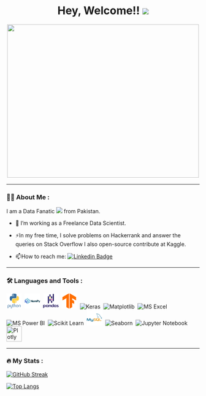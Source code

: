 <div id="header" align="center">
 
  <div id="badges">
 </div>
<h1>
  Hey, Welcome!!
  <img src="https://media.giphy.com/media/hvRJCLFzcasrR4ia7z/giphy.gif" width="30px"/>
  
</h1>
</div>
<div align="center">
  <img src="https://media.giphy.com/media/qgQUggAC3Pfv687qPC/giphy.gif" width="500" height="400"/>
</div>

---

### :man_technologist: About Me :
I am a Data Fanatic <img src="https://media.giphy.com/media/WUlplcMpOCEmTGBtBW/giphy.gif" width="30"> from Pakistan.
- :telescope: I’m working as a Freelance Data Scientist.

- :zap:In my free time, I solve problems on Hackerrank and answer the queries on Stack Overflow I also open-source contribute at Kaggle.

- :mailbox:How to reach me: [![Linkedin Badge](https://camo.githubusercontent.com/12d696c039b7e718da27138d78a1a5e2dadcb331ad441652c1ce2df0d8f2ef41/68747470733a2f2f696d672e736869656c64732e696f2f7374617469632f76313f7374796c653d666f722d7468652d6261646765266d6573736167653d4c696e6b6564496e26636f6c6f723d304136364332266c6f676f3d4c696e6b6564496e266c6f676f436f6c6f723d464646464646266c6162656c3d)](https://www.linkedin.com/in/mujtaba-mateen-4258971b8/)
---

### :hammer_and_wrench: Languages and Tools :
<div>
  <img src="https://github.com/devicons/devicon/blob/master/icons/python/python-original-wordmark.svg" title="Python" alt="Python" width="40" height="40"/>&nbsp;
  <img src="https://github.com/devicons/devicon/blob/master/icons/numpy/numpy-original-wordmark.svg" title="NumPy" alt="NumPy" width="40" height="40"/>&nbsp;
  <img src="https://github.com/devicons/devicon/blob/master/icons/pandas/pandas-original-wordmark.svg" title="Pandas" alt="Pandas" width="40" height="40"/>&nbsp;
  <img src="https://github.com/devicons/devicon/blob/master/icons/tensorflow/tensorflow-original.svg" title="Tensorflow" alt="Tensorflow" width="40" height="40"/>&nbsp;
  <img src="https://upload.wikimedia.org/wikipedia/commons/thumb/a/ae/Keras_logo.svg/2048px-Keras_logo.svg.png" title="Keras" alt="Keras" width="40" height="40"/>&nbsp;
  <img src="https://upload.wikimedia.org/wikipedia/commons/thumb/0/01/Created_with_Matplotlib-logo.svg/1024px-Created_with_Matplotlib-logo.svg.png"  title="Matplotlib" alt="Matplotlib" width="40" height="40"/>&nbsp;
  <img src="https://w7.pngwing.com/pngs/117/809/png-transparent-microsoft-excel-training-computer-software-microsoft-office-excel-template-angle-text-thumbnail.png" title="MS Excel" alt="MS Excel" width="40" height="40"/>&nbsp;
  <img src="https://connectoricons-prod.azureedge.net/releases/v1.0.1578/1.0.1578.2813/powerbi/icon.png" title="MS Power BI" alt="MS Power BI" width="40" height="40"/>&nbsp;
  <img src="https://1.bp.blogspot.com/-IbFQUi1VE3U/X_wdvhQhq8I/AAAAAAAAARQ/ouNmnRcDlNQ_PiQ4rGHDGqbKhCOG5PXgACPcBGAYYCw/s750/scikit-learn-logo.png" title="Scikit Learn"  alt="Scikit Learn" width="40" height="40"/>&nbsp;
  <img src="https://github.com/devicons/devicon/blob/master/icons/mysql/mysql-original-wordmark.svg" title="MySQL"  alt="MySQL" width="40" height="40"/>&nbsp;
  <img src="https://seaborn.pydata.org/_images/logo-tall-lightbg.svg" title="Seaborn" alt="Seaborn" width="40" height="40"/>&nbsp;
  <img src="https://encrypted-tbn0.gstatic.com/images?q=tbn:ANd9GcSq6j4V9KQkbPMmOvOx7mdVgkLk8f-aDtZ9HyrF9mCOlBU6ryZAzjsOAoyiC0AcIyPZ2sI&usqp=CAU" title="Jupyter Notebook" alt="Jupyter Notebook" width="40" height="40"/>&nbsp;
  <img src="https://encrypted-tbn0.gstatic.com/images?q=tbn:ANd9GcQ44DnxF-DnRAQTiv-p-1VtJPfHsMLQIHGKBsPV1vpLakAouroZoiT1v9fzOFPwW5p3ek0&usqp=CAU" title="Plotly" **alt="Plotly" width="40" height="40"/>
</div>

---

### :fire: My Stats :
[![GitHub Streak](http://github-readme-streak-stats.herokuapp.com?user=Mujtaba523&theme=dark&background=000000)](https://git.io/streak-stats)

[![Top Langs](https://github-readme-stats.vercel.app/api/top-langs/?username=Mujtaba523&layout=compact&theme=vision-friendly-dark)](https://github.com/anuraghazra/github-readme-stats)





